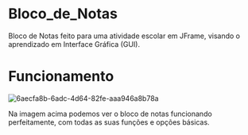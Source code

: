 # Bloco_de_Notas

Bloco de Notas feito para uma atividade escolar em JFrame, visando o aprendizado em Interface Gráfica (GUI).

# Funcionamento

![6aecfa8b-6adc-4d64-82fe-aaa946a8b78a](https://github.com/KyyKelvin/Bloco_de_Notas/assets/140657338/35b776b9-408b-4e2e-bf16-cdfd15022daa)

Na imagem acima podemos ver o bloco de notas funcionando perfeitamente, com todas as suas funções e opções básicas. 
